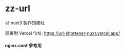 # zz-url

以 nuxt3 製作短網址

部署到 Vercel 位址: https://url-shortener-nuxt.vercel.app/

#### nginx.conf 參考用
